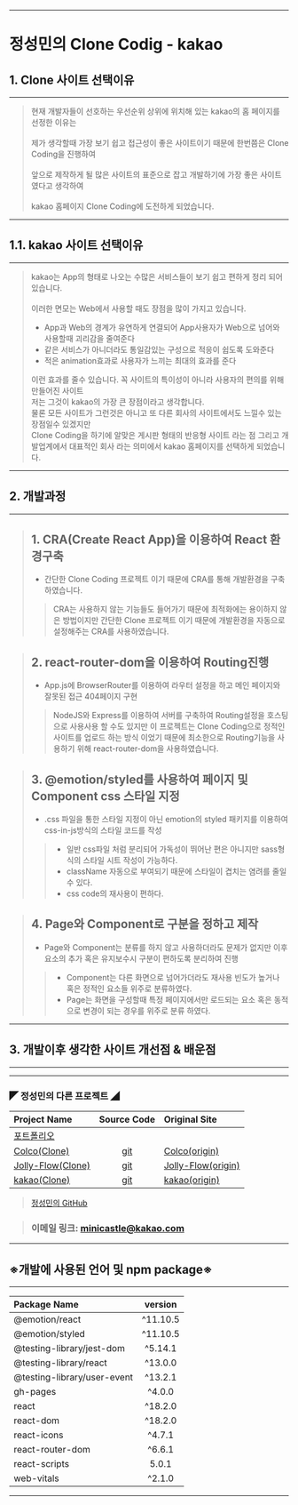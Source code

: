 - - -
# 정성민의 Clone Codig - kakao
## 1. Clone 사이트 선택이유
---
> 현재 개발자들이 선호하는 우선순위 상위에 위치해 있는 kakao의 홈 페이지를 선정한 이유는 <br><br>
> 제가 생각할때 가장 보기 쉽고 접근성이 좋은 사이트이기 때문에 한번쯤은 Clone Coding을 진행하여 <br><br>
> 앞으로 제작하게 될 많은 사이트의 표준으로 잡고 개발하기에 가장 좋은 사이트 였다고 생각하여 <br><br>
> kakao 홈페이지 Clone Coding에 도전하게 되었습니다.
---
## 1.1. kakao 사이트 선택이유
---
> kakao는 App의 형태로 나오는 수많은 서비스들이 보기 쉽고 편하게 정리 되어있습니다.<br><br>
> 이러한 면모는 Web에서 사용할 때도 장점을 많이 가지고 있습니다.
> - App과 Web의 경계가 유연하게 연결되어 App사용자가 Web으로 넘어와 사용할때 괴리감을 줄여준다
> - 같은 서비스가 아니더라도 통일감있는 구성으로 적응이 쉽도록 도와준다
> - 적은 animation효과로 사용자가 느끼는 최대의 효과를 준다
>
> 이런 효과를 줄수 있습니다. 꼭 사이트의 특이성이 아니라 사용자의 편의를 위해 만들어진 사이트<br>
> 저는 그것이 kakao의 가장 큰 장점이라고 생각합니다.<br>
> 물론 모든 사이트가 그런것은 아니고 또 다른 회사의 사이트에서도 느낄수 있는 장점일수 있겠지만 <br>
> Clone Coding을 하기에 알맞은 게시판 형태의 반응형 사이트 라는 점 그리고 개발업계에서 대표적인 회사 라는 의미에서 kakao 홈페이지를 선택하게 되었습니다.

---
## 2. 개발과정
---
>## 1. CRA(Create React App)을 이용하여 React 환경구축
> -  간단한 Clone Coding 프로젝트 이기 때문에 CRA를 통해 개발환경을 구축하였습니다.
>> CRA는 사용하지 않는 기능들도 들어가기 때문에 최적화에는 용이하지 않은 방법이지만 간단한 Clone 프로젝트 이기 때문에 개발환경을 자동으로 설정해주는 CRA를 사용하였습니다.

>## 2. react-router-dom을 이용하여 Routing진행
> - App.js에 BrowserRouter를 이용하여 라우터 설정을 하고 메인 페이지와 잘못된 접근 404페이지 구현
>>NodeJS와 Express를 이용하여 서버를 구축하여 Routing설정을 호스팅으로 사용사용 할 수도 있지만 이 프로젝트는 Clone Coding으로 정적인 사이트를 업로드 하는 방식 이었기 때문에 최소한으로 Routing기능을 사용하기 위해 react-router-dom을 사용하였습니다.

>## 3. @emotion/styled를 사용하여 페이지 및 Component css 스타일 지정
> - .css 파일을 통한 스타일 지정이 아닌 emotion의 styled 패키지를 이용하여 css-in-js방식의 스타일 코드를 작성
>> - 일반 css파일 처럼 분리되어 가독성이 뛰어난 편은 아니지만 sass형식의 스타일 시트 작성이 가능하다.
>> - className 자동으로 부여되기 때문에 스타일이 겹치는 염려를 줄일수 있다.
>> - css code의 재사용이 편하다.

>## 4. Page와 Component로 구분을 정하고 제작
> - Page와 Component는 분류를 하지 않고 사용하더라도 문제가 없지만 이후 요소의 추가 혹은 유지보수시 구분이 편하도록 분리하여 진행
>> - Component는 다른 화면으로 넘어가더라도 재사용 빈도가 높거나 혹은 정적인 요소들 위주로 분류하였다.
>> - Page는 화면을 구성할때 특정 페이지에서만 로드되는 요소 혹은 동적으로 변경이 되는 경우를 위주로 분류 하였다.

---
## 3. 개발이후 생각한 사이트 개선점 & 배운점
---

---
### ◤ 정성민의 다른 프로젝트 ◢
| Project Name              | Source Code           | Original Site             |
| :--                       | :--:                  | :--                       |
|[포트폴리오](https://minicastle.github.io/portpolio/)|||
|[Colco(Clone)](https://minicastle.github.io/Clone-Colco/)|[git](https://github.com/minicastle/Clone-Colco)|[Colco(origin)](https://colco.app/)|
|[Jolly-Flow(Clone)](https://minicastle.github.io/Clone-JollyFlow/)|[git](https://github.com/minicastle/Clone-JollyFlow)|[Jolly-Flow(origin)](https://jollyflow.webflow.io/)|
|[kakao(Clone)](https://minicastle.github.io/Clone-Kakao/)|[git](https://github.com/minicastle/Clone-kakao)|[kakao(origin)](https://www.kakaocorp.com/page/)|

> [정성민의 GitHub](https://github.com/minicastle)

> ### 이메일 링크: <minicastle@kakao.com>
---
## ※개발에 사용된 언어 및 npm package※
---
|Package Name                 	| version  	    |
| :--                         	| :--:     		|
|@emotion/react 		        |^11.10.5		|
|@emotion/styled 		        |^11.10.5		|
|@testing-library/jest-dom 	    |^5.14.1		|
|@testing-library/react 	    |^13.0.0		|
|@testing-library/user-event    |^13.2.1		|
|gh-pages 		                |^4.0.0		    |
|react 			                |^18.2.0		|
|react-dom 		                |^18.2.0		|
|react-icons 		            |^4.7.1		    |
|react-router-dom 		        |^6.6.1		    |
|react-scripts 		            |5.0.1		    |
|web-vitals 		            |^2.1.0		    |
---